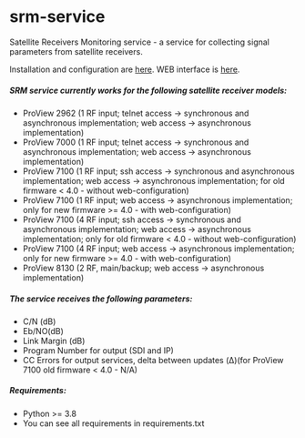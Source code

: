 # srm-service

Satellite Receivers Monitoring service -  a service for collecting signal parameters from satellite receivers.

Installation and configuration are [here](https://github.com/dmshch/srm-service/wiki).
WEB interface is [here](https://github.com/dmshch/web-app-srm-service).

##### SRM service currently works for the following satellite receiver models: 

* ProView 2962 (1 RF input; telnet access ->  synchronous and asynchronous implementation; web access -> asynchronous implementation)
* ProView 7000 (1 RF input; telnet access ->  synchronous and asynchronous implementation; web access -> asynchronous implementation)
* ProView 7100 (1 RF input; ssh access -> synchronous and asynchronous implementation; web access -> asynchronous implementation; for old firmware < 4.0 - without web-configuration)
* ProView 7100 (1 RF input; web access -> asynchronous implementation; only for new firmware >= 4.0 - with web-configuration)
* ProView 7100 (4 RF input; ssh access -> synchronous and asynchronous implementation; web access -> asynchronous implementation; only for old firmware < 4.0 - without web-configuration)
* ProView 7100 (4 RF input; web access -> asynchronous implementation; only for new firmware >= 4.0 - with web-configuration)
* ProView 8130 (2 RF, main/backup; web access -> asynchronous implementation)

##### The service receives the following parameters:

* C/N (dB)
* Eb/NO(dB)
* Link Margin (dB)
* Program Number for output (SDI and IP)
* CC Errors for output services, delta between updates (Δ)(for ProView 7100 old firmware < 4.0 - N/A)

##### Requirements:

* Python >= 3.8
* You can see all requirements in requirements.txt